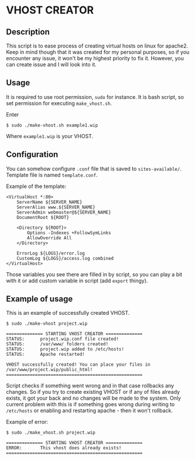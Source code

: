 # VHOST CREATOR

## Description

This script is to ease process of creating virtual hosts on linux for apache2. Keep in mind though that it was created for my personal purposes, so if you encounter any issue, it won't be my highest priority to fix it. However, you can create issue and I will look into it.

## Usage

It is required to use root permission, `sudo` for instance. It is bash script, so set permission for executing `make_vhost.sh`. 

Enter

```
$ sudo ./make-vhost.sh example1.wip
```

Where `example1.wip` is your VHOST.

## Configuration

You can somehow configure `.conf` file that is saved to `sites-available/`. Template file is named `template.conf`.

Example of the template:

```
<VirtualHost *:80>
    ServerName ${SERVER_NAME}
    ServerAlias www.${SERVER_NAME}
    ServerAdmin webmaster@${SERVER_NAME}
    DocumentRoot ${ROOT}

    <Directory ${ROOT}>
        Options -Indexes +FollowSymLinks
        AllowOverride All
    </Directory>

    ErrorLog ${LOGS}/error.log
    CustomLog ${LOGS}/access.log combined
</VirtualHost>
```

Those variables you see there are filled in by script, so you can play a bit with it or add custom variable in script (add `export` thingy).

## Example of usage

This is an example of successfully created VHOST.

```
$ sudo ./make-vhost project.wip

============== STARTING VHOST CREATOR ==============
STATUS:		 project.wip.conf file created!
STATUS:		 /var/www/ folders created!
STATUS:		 project.wip added to /etc/hosts!
STATUS:		 Apache restarted!

VHOST successfully created! You can place your files in /var/www/project.wip/public_html!
====================================================

```

Script checks if something went wrong and in that case rollbacks any changes. So if you try to create existing VHOST or if any of files already exists, it got your back and no changes will be made to the system. Only current problem with this is if something goes wrong during writing to `/etc/hosts` or enabling and restarting apache - then it won't rollback.

Example of error:

```
$ sudo ./make_vhost.sh project.wip

============== STARTING VHOST CREATOR ==============
ERROR:		 This vhost does already exists!
====================================================
```

